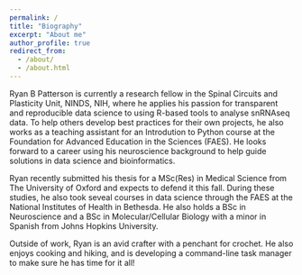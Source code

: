 ```yaml
---
permalink: /
title: "Biography"
excerpt: "About me"
author_profile: true
redirect_from: 
  - /about/
  - /about.html
---
```


Ryan B Patterson is currently a research fellow in the Spinal Circuits and Plasticity Unit, NINDS, NIH, where he applies his passion for transparent and reproducible data science to using R-based tools to analyse snRNAseq data. To help others develop best practices for their own projects, he also works as a teaching assistant for an Introdution to Python course at the Foundation for Advanced Education in the Sciences (FAES). He looks forward to a career using his neuroscience background to help guide solutions in data science and bioinformatics.

Ryan recently submitted his thesis for a MSc(Res) in Medical Science from The University of Oxford and expects to defend it this fall. During these studies, he also took seveal courses in data science through the FAES at the National Institutes of Health in Bethesda. He also holds a BSc in Neuroscience and a BSc in Molecular/Cellular Biology with a minor in Spanish from Johns Hopkins University.

Outside of work, Ryan is an avid crafter with a penchant for crochet. He also enjoys cooking and hiking, and is developing a command-line task manager to make sure he has time for it all!

